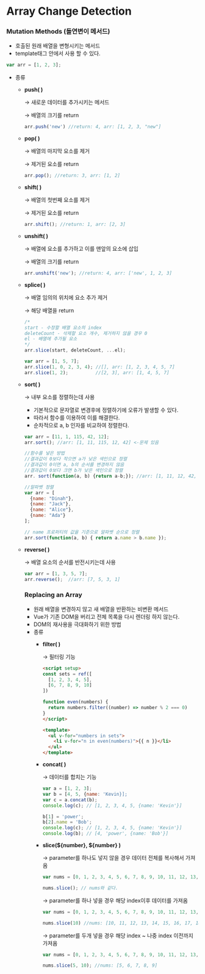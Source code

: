 # Array Change Detection

### Mutation Methods (돌연변이 메서드)

- 호출된 원래 배열을 변형시키는 메서드
- template태그 안에서 사용 할 수 있다.

```jsx
var arr = [1, 2, 3];
```

- 종류
    - **push( )**
        
        → 새로운 데이터를 추가시키는 메서드
        
        → 배열의 크기를 return
        
        ```jsx
        arr.push('new') //return: 4, arr: [1, 2, 3, "new"]
        ```
        
    - **pop( )**
        
        → 배열의 마지막 요소를 제거
        
        → 제거된 요소를 return
        
        ```jsx
        arr.pop(); //return: 3, arr: [1, 2]
        ```
        
    - **shift( )**
        
        → 배열의 첫번째 요소를 제거
        
        → 제거된 요소를 return
        
        ```jsx
        arr.shift(); //return: 1, arr: [2, 3]
        ```
        
    - **unshift( )**
        
        → 배열에 요소를 추가하고 이를 맨앞의 요소에 삽입
        
        → 배열의 크기를 return
        
        ```jsx
        arr.unshift('new'); //return: 4, arr: ['new', 1, 2, 3]
        ```
        
    - **splice( )**
        
        → 배열 임의의 위치에 요소 추가 제거
        
        → 해당 배열을 return
        
        ```jsx
        /*
        start - 수정할 배열 요소의 index
        deleteCount - 삭제할 요소 개수, 제거하지 않을 경우 0
        el - 배열에 추가될 요소
        */
        arr.slice(start, deleteCount, ...el);
        
        var arr = [1, 5, 7];
        arr.slice(1, 0, 2, 3, 4); //[], arr: [1, 2, 3, 4, 5, 7]
        arr.slice(1, 2);          //[2, 3], arr: [1, 4, 5, 7]
        
        ```
        
    - **sort( )**
        
        → 내부 요소를 정렬하는데 사용
        
        - 기본적으로 문자열로 변경후에 정렬하기에 오류가 발생할 수 있다.
        - 따라서 함수를 이용하여 이를 해결한다.
        - 순차적으로 a, b 인자를 비교하여 정렬한다.
        
        ```jsx
        var arr = [11, 1, 115, 42, 12];
        arr.sort(); //arr: [1, 11, 115, 12, 42] <-문제 있음
        
        //함수를 넣은 방법
        //결과값이 0보다 작으면 a가 낮은 색인으로 정렬
        //결과값이 0이면 a, b의 순서를 변경하지 않음
        //결과값이 0보다 크면 b가 낮은 색인으로 정렬
        arr. sort(function(a, b) {return a-b;}); //arr: [1, 11, 12, 42, 115]
        
        //알파벳 정렬
        var arr = [
          {name: "Dinah"},
          {name: "Jack"},
          {name: "Alice"},
          {name: "Ada"}
        ];
        
        // name 프로퍼티의 값을 기준으로 알파벳 순으로 정렬
        arr.sort(function(a, b) { return a.name > b.name });
        ```
        
    - **reverse( )**
        
        → 배열 요소의 순서를 반전시키는데 사용
        
        ```jsx
        var arr = [1, 3, 5, 7];
        arr.reverse();  //arr: [7, 5, 3, 1]
        ```
        
        ### Replacing an Array
        
        - 원래 배열을 변경하지 않고 새 배열을 반환하는 비변환 메서드
        - Vue가 기존 DOM을 버리고 전체 목록을 다시 렌더링 하지 않는다.
        - DOM의 재사용을 극대화하기 위한 방법
        - 종류
            - **filter( )**
                
                → 필터링 기능
                
                ```html
                <script setup>
                const sets = ref([
                  [1, 2, 3, 4, 5],
                  [6, 7, 8, 9, 10]
                ])
                
                function even(numbers) {
                  return numbers.filter((number) => number % 2 === 0)
                }
                </script>
                
                <template>
                  <ul v-for="numbers in sets">
                    <li v-for="n in even(numbers)">{{ n }}</li>
                  </ul>
                </template>
                ```
                
            - **concat( )**
                
                → 데이터를 합치는 기능
                
                ```jsx
                var a = [1, 2, 3];
                var b = [4, 5, {name: 'Kevin}];
                var c = a.concat(b);
                console.log(c); // [1, 2, 3, 4, 5, {name: 'Kevin'}]
                
                b[1] = 'power';
                b[2].name = 'Bob';
                console.log(c); // [1, 2, 3, 4, 5, {name: 'Kevin'}]
                console.log(b); // [4, 'power', {name: 'Bob'}]
                ```
                
            - **slice(${number}, ${number} )**
                
                → parameter를 하나도 넣지 않을 경우 데이터 전체를 복사해서 가져옴
                
                ```jsx
                var nums = [0, 1, 2, 3, 4, 5, 6, 7, 8, 9, 10, 11, 12, 13, 14, 15, 16, 17, 18, 19];
                
                nums.slice(); // nums와 같다.
                ```
                
                → parameter를 하나 넣을 경우 해당 index이후 데이터를 가져옴
                
                ```jsx
                var nums = [0, 1, 2, 3, 4, 5, 6, 7, 8, 9, 10, 11, 12, 13, 14, 15, 16, 17, 18, 19];
                
                nums.slice(10) //nums: [10, 11, 12, 13, 14, 15, 16, 17, 18, 19]
                ```
                
                → parameter를 두개 넣을 경우 해당 index ~ 나중 index 이전까지 가져옴
                
                ```jsx
                var nums = [0, 1, 2, 3, 4, 5, 6, 7, 8, 9, 10, 11, 12, 13, 14, 15, 16, 17, 18, 19];
                
                nums.slice(5, 10); //nums: [5, 6, 7, 8, 9]
                ```